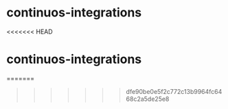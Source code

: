 # continuos-integrations
<<<<<<< HEAD
# continuos-integrations
=======
>>>>>>> dfe90be0e5f2c772c13b9964fc6468c2a5de25e8
